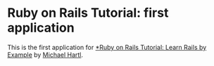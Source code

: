 # Ruby on Rails Tutorial: first application

This is the first application for 
[*Ruby on Rails Tutorial: Learn Rails by Example](http://railstutorial.org/)
by [Michael Hartl](http://michaelhartl.com/).
